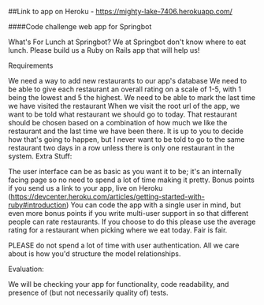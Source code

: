 ##Link to app on Heroku - https://mighty-lake-7406.herokuapp.com/

####Code challenge web app for Springbot


What's For Lunch at Springbot?
We at Springbot don't know where to eat lunch. Please build us a Ruby on Rails app that will help us!

Requirements

We need a way to add new restaurants to our app's database
We need to be able to give each restaurant an overall rating on a scale of 1-5, with 1 being the lowest and 5 the highest.
We need to be able to mark the last time we have visited the restaurant
When we visit the root url of the app, we want to be told what restaurant we should go to today. That restaurant should be chosen based on a combination of how much we like the restaurant and the last time we have been there. It is up to you to decide how that's going to happen, but I never want to be told to go to the same restaurant two days in a row unless there is only one restaurant in the system.
Extra Stuff:

The user interface can be as basic as you want it to be; it's an internally facing page so no need to spend a lot of time making it pretty.
Bonus points if you send us a link to your app, live on Heroku (https://devcenter.heroku.com/articles/getting-started-with-ruby#introduction)
You can code the app with a single user in mind, but even more bonus points if you write multi-user support in so that different people can rate restaurants. If you choose to do this please use the average rating for a restaurant when picking where we eat today. Fair is fair.

PLEASE do not spend a lot of time with user authentication. All we care about is how you'd structure the model relationships.

Evaluation:

We will be checking your app for functionality, code readability, and presence of (but not necessarily quality of) tests.

